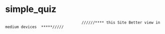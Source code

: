 # simple_quiz
                                      //////**** this Site Better view in medium devices  *****/////
